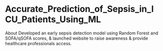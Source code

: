 # Accurate_Prediction_of_Sepsis_in_ICU_Patients_Using_ML
About Developed an early sepsis detection model using Random Forest and SOFA/qSOFA scores, &amp; launched website to raise awareness &amp; provide healthcare professionals access.
